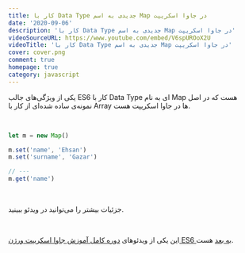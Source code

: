 ```yaml
---
title: کار با Data Type جدیدی به اسم Map در جاوا اسکریپت
date: '2020-09-06'
description: 'کار با Data Type جدیدی به اسم Map در جاوا اسکریپت'
videoSourceURL: https://www.youtube.com/embed/V6spUROoX2U
videoTitle: 'کار با Data Type جدیدی به اسم Map در جاوا اسکریپت'
cover: cover.png
comment: true
homepage: true
category: javascript
---
```


یکی از ویژگی‌های جالب ES6 کار با Data Type ای به نام Map هست که در اصل نمونه‌ی ساده شده‌ای از کار با Array ها در جاوا اسکریپت هست.

<br />

```javascript
let m = new Map()

m.set('name', 'Ehsan')
m.set('surname', 'Gazar')

// ---
m.get('name')
```

<br />

جزئیات بیشتر را می‌توانید در ویدئو ببینید.

<br />

این یکی از ویدئو‌های
[دوره کامل آموزش جاوا اسکریپت ورژن ES6 به بعد](/es6-es7-etc-babel-webpack-javascript-course)
هست.
